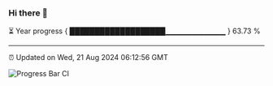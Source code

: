 ### Hi there 👋

⏳ Year progress { ███████████████████▁▁▁▁▁▁▁▁▁▁▁ } 63.73 %

---

⏰ Updated on Wed, 21 Aug 2024 06:12:56 GMT

![Progress Bar CI](https://github.com/Shyam-Makwana/GitHub-Actions-Demo/workflows/Progress%20Bar%20CI/badge.svg)
